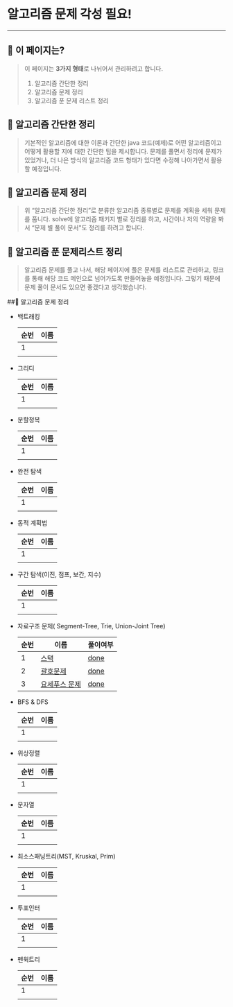 # 알고리즘 문제 각성 필요!

---

## 📄 이 페이지는?

> 이 페이지는 **3가지 형태**로 나뉘어서 관리하려고 합니다.
> 1) 알고리즘 간단한 정리
> 2) 알고리즘 문제 정리
> 3) 알고리즘 푼 문제 리스트 정리

## 🥇 알고리즘 간단한 정리

> 기본적인 알고리즘에 대한 이론과 간단한 java 코드(예제)로 어떤 알고리즘이고 어떻게 활용할 지에 대한 간단한 팁을 제시합니다. 문제를 풀면서 정리에 문제가 있었거나, 더 나은 방식의 알고리즘 코드 형태가 있다면 수정해 나아가면서 활용할 예정입니다.
>

## 🥈 알고리즘 문제 정리

> 위 “알고리즘 간단한 정리”로 분류한 알고리즘 종류별로 문제를 계획을 세워 문제를 풉니다. solve에 알고리즘 패키지 별로 정리를 하고, 시간이나 저의 역량을 봐서 “문제 별 풀이 문서"도 정리를 하려고 합니다.
>

## 🥉 알고리즘 푼 문제리스트 정리

> 알고리즘 문제를 풀고 나서, 해당 페이지에 풀은 문제를 리스트로 관리하고, 링크를 통해 해당 코드 메인으로 넘어가도록 만들어놓을 예정입니다. 그렇기 때문에 문제 풀이 문서도 있으면 좋겠다고 생각했습니다.
>


##🥊 알고리즘 문제 정리

- 백트래킹

    | 순번 | 이름 |
    | --- | --- |
    | 1 |  |
    |  |  |

- 그리디

    | 순번 | 이름 |
    | --- | --- |
    | 1 |  |
    |  |  |

- 분할정복

    | 순번 | 이름 |
    | --- | --- |
    | 1 |  |
    |  |  |

- 완전 탐색

    | 순번 | 이름 |
    | --- | --- |
    | 1 |  |
    |  |  |
- 동적 계획법

    | 순번 | 이름 |
    | --- | --- |
    | 1 |  |
    |  |  |
- 구간 탐색(이진, 점프, 보간, 지수)

    | 순번 | 이름 |
    | --- | --- |
    | 1 |  |
    |  |  |

- 자료구조 문제( Segment-Tree, Trie, Union-Joint Tree)

    | 순번 | 이름 | 풀이여부 |
    | --- | --- | --- |
    | 1 | [스택](https://www.acmicpc.net/problem/10828) | [done](https://github.com/BlockJJam/java-algorithm/blob/main/src/solve/baekjoon/datastructure/Stack_10828.java) |
    | 2 | [괄호문제](https://www.acmicpc.net/problem/9012) | [done](https://github.com/BlockJJam/java-algorithm/blob/main/src/solve/baekjoon/datastructure/ParenthesisString_9012.java) |
    | 3 | [요세푸스 문제](https://www.acmicpc.net/problem/1158) | [done](https://github.com/BlockJJam/java-algorithm/blob/main/src/solve/baekjoon/datastructure/Josephus_1158.java) |

- BFS & DFS

    | 순번 | 이름 |
    | --- | --- |
    | 1 |  |
    |  |  |
- 위상정렬

    | 순번 | 이름 |
    | --- | --- |
    | 1 |  |
    |  |  |
- 문자열

    | 순번 | 이름 |
    | --- | --- |
    | 1 |  |
    |  |  |
- 최소스패닝트리(MST, Kruskal, Prim)

    | 순번 | 이름 |
    | --- | --- |
    | 1 |  |
    |  |  |
- 투포인터

    | 순번 | 이름 |
    | --- | --- |
    | 1 |  |
    |  |  |
- 펜윅트리

    | 순번 | 이름 |
    | --- | --- |
    | 1 |  |
    |  |  |